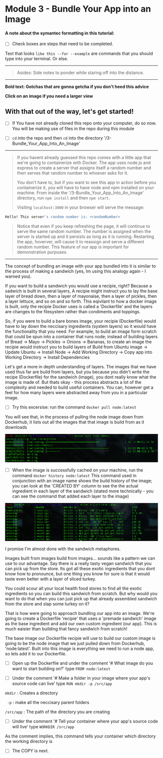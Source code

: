 # Module 3 - Bundle Your App into an Image

#### A note about the symantec formatting in this tutorial:

- [ ] Check boxes are steps that need to be completed.

Text that looks `like this --for --example` are commands that you should type into your terminal. Or else.

---
>Asides: Side notes to ponder while staring off into the distance.

---

**Bold text: Gotchas that are gonna getcha if you don't heed this advice**

**Click on an image if you need a larger view**

## With that out of the way, let's get started!


- [ ] If You have not already cloned this repo onto your computer, do so now. You will be making use of files in the repo during this module

- [ ] `cd` into the repo and then `cd` into the directory '/3-Bundle_Your_App_Into_An_Image'

---
>If you havent already guessed this repo comes with a little app that we're going to containerize with Docker. The app uses node.js and express to create a server that assigns itself a random number and then serves that random number to whoever asks for it.
>
>You don't have to, but if you want to see this app in action before you containerize it, you will have to have node and npm installed on your machine. From inside the '/3-Bundle_Your_App_Into_An_Image' directory, run `npm install` and then `npm start`.
>
>Visiting `localhost:3000` in your browser will serve the message:
```sh
Hello! This server's random number is: <randomNumber>
```
>
>Notice that even if you keep refreshing the page, it will continue to serve the same random number. The number is assigned when the server is started up and it persists as long as it is running. Restarting the app, hoverver, will cause it to reassign and serve a different random number. This feature of our app is important for demonstration purpuses.

---

The concept of bundling an image with your app bundled into it is similar to the process of making a sandwich (yes, Im using this analogy again - I warned you). 

If you want to build a sandwich you would use a recipie, right? Because a sadwich is built in several layers, A recipie might instruct you to lay the base layer of bread down, then a layer of mayonaise, then a layer of pickles, then a layer lettuce, and so on and so forth. This eqivilant to how a docker image is built, only the recipie Docker uses is called a 'Dockerfile' and the layers are changes to the filesystem rather than condiments and toppings.

So, if you were to build a bare bones image, your recipie (Dockerfile) would have to lay down the neccisary ingredients (system layers) so it would have the functionality that you need. For example, to build an image form scratch that could be spun into a container that runs node;  instead of building layers of Bread -> Mayo -> Pickles -> Onions -> Bananas, to create an image the recipie would instruct you to build layers of  Build from Ubuntu image -> Update Ubuntu -> Install Node -> Add Working Directory -> Copy app into Working Directory -> Install Dependencies

Let's get a more in depth understanding of layers. The images that we have used thus far are build from layers, but you because you didn't write the recipe (Dockerfile) for the sandwich (image), you dont really know what the image is made of. But thats okay - this process abstracts a lot of the complexity and needed to build useful containers. You can, however get a feel for how many layers were abstracted away from you in a particular image.

- [ ] Try this excersise: run the command `docker pull node:latest`

You will see that, in the process of pulling the node image down from Dockerhub, it lists out all the images that that image is build from as it downloads

![dockerpull](https://github.com/dylanlrrb/P-C-Y-Assets/blob/master/3/dockerpull.png?raw=true)

- [ ] When the image is successfully cached on your machine, run the command `docker history node:latest` This command used in conjunction with an image name shows the build history of the image; you can look at the 'CREATED BY' column to see the the actual ingredient in each layer of the sandwich (stated more technically - you can see the command that added each layer to the image)

![dockerhist](https://github.com/dylanlrrb/P-C-Y-Assets/blob/master/3/dockerhist.png?raw=true)

I promise I'm almost done with the sandwich metaphores.

Images built from images build from images... sounds like a pattern we can use to our advantage. Say there is a really tasty vegan sandwich that you can pick up from the store. Its got all these exotic ingredients that you dont know how to pronounce, but one thing you know for sure is that it would taste even better with a layer of sliced turkey. 

You could scour all your local health food stores to find all the exotic ingredients so you can build this sandwich from scratch. But why would you want to do that when you can just pick up that already assembled sandwich from the store and slap some turkey on it?

That is how were going to approach bundling our app into an image. We're going to create a Dockerfile 'recipie' that uses a 'premade sandwich' image as the base ingredient and add our own custom ingredient (our app). This is much eaisier than building that fancy sandwich from scratch!

The base image our Dockerfile recipie will use to build our custom image is going to be the node image that we just pulled down from Dockerhub, 'node:latest'. Built into this image is everything we need to run a node app, so lets add it to our Dockerfile. 

- [ ] Open up the Dockerfile and under the comment '# What image do you want to start building on?' type `FROM node:latest`

- [ ] Under the comment '# Make a folder in your image where your app's source code can live' type `RUN mkdir -p /src/app`

`mkdir` : Creates a directory

` -p` : make all the neccisary parent folders

`/src/app` : The path of the directory you are creating

- [ ] Under the comment '# Tell your container where your app's source code will live' type `WORKDIR /src/app`

As the comment implies, this command tells your container which directory the working directory is

- [ ] The COPY is next.


















